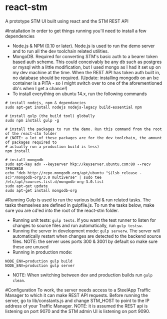 # react-stm
A prototype STM UI built using react and the STM REST API

#Installation
In order to get things running you'll need to install a few dependencies
 * Node.js & NPM (0.10 or later). Node.js is used to run the demo server and to run all the dev toolchain related    utilities.
 * MongoDB. Required for converting STM's basic auth to a bearer token based auth scheme. This could conceivably be      any db such as postgres or mysql with a little modification, but I used mongo as I had it set up on my dev machine    at the time. When the REST API has token auth built in, no database should be required. (Update: installing mongodb    on an lxc container is a PITA - so I might switch over to one of the aforementioned db's when I get a chance!)
 * To install everything on ubuntu 14.x, run the following commands
```
# install nodejs, npm & dependancies
sudo apt-get install nodejs nodejs-legacy build-essential npm

# install gulp (the build tool) globally
sudo npm install gulp -g

# install the packages to run the demo. Run this command from the root of the react-stm folder 
# (NOTE: a lot of these packages are for the dev toolchain, the amount of packages required to 
# actually run a production build is less)
npm install

# install mongodb
sudo apt-key adv --keyserver hkp://keyserver.ubuntu.com:80 --recv 7F0CEB10
echo "deb http://repo.mongodb.org/apt/ubuntu "$(lsb_release -sc)"/mongodb-org/3.0 multiverse" | sudo tee /etc/apt/sources.list.d/mongodb-org-3.0.list
sudo apt-get update
sudo apt-get install mongodb-org
```

 
#Running 
Gulp is used to run the various build & run related tasks. The tasks themselves are defined in gulpfile.js. To run the tasks below, make sure you are cd'ed into the root of the react-stm folder.
 * Running unit tests: ```gulp tests```. If you want the test runner to listen for changes to source files and run automatically, run ```gulp testsw```.
 * Running the server in development mode: ```gulp serverw```. The server will automatically restart when changes are detected to the backend source files. NOTE: the server uses ports 300 & 3001 by default so make sure these are unused
 * Running in production mode:
```
NODE_ENV=production gulp build
NODE_ENV=production gulp server
```
 * NOTE: When switching between dev and production builds run ```gulp clean```.

#Configuration
To work, the server needs access to a SteelApp Traffic Manager to which it can make REST API requests. Before running the server, go to lib/constants.js and change STM_HOST to point to the IP address of your Traffic Manager.
NOTE: it is assumed the REST api is listening on port 9070 and the STM admin UI is listening on port 9090.
